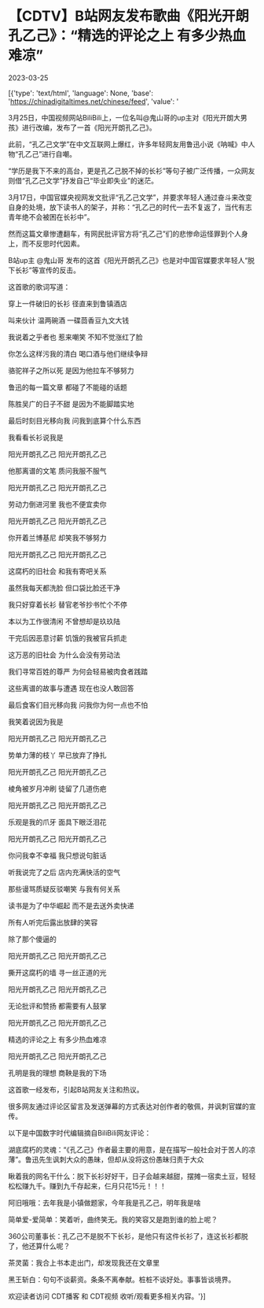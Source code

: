 # 【CDTV】B站网友发布歌曲《阳光开朗孔乙己》：“精选的评论之上 有多少热血难凉”

2023-03-25

[{'type': 'text/html', 'language': None, 'base': 'https://chinadigitaltimes.net/chinese/feed', 'value': '

3月25日，中国视频网站BiliBili上，一位名叫@鬼山哥的up主对《阳光开朗大男孩》进行改编，发布了一首《阳光开朗孔乙己》。

此前，“孔乙己文学”在中文互联网上爆红，许多年轻网友用鲁迅小说《呐喊》中人物“孔乙己”进行自嘲。

“学历是我下不来的高台，更是孔乙己脱不掉的长衫”等句子被广泛传播，一众网友则借“孔乙己文学”抒发自己“毕业即失业”的迷茫。

3月17日，中国官媒央视网发文批评“孔乙己文学”，并要求年轻人通过奋斗来改变自身的处境，放下读书人的架子，并称：“孔乙己的时代一去不复返了，当代有志青年绝不会被困在长衫中”。

然而这篇文章惨遭翻车，有网民批评官方将“孔乙己”们的悲惨命运怪罪到个人身上，而不反思时代因素。

B站up主 @鬼山哥 发布的这首《阳光开朗孔乙己》也是对中国官媒要求年轻人“脱下长衫”等宣传的反击。

这首歌的歌词写道：



穿上一件破旧的长衫 径直来到鲁镇酒店

叫来伙计 温两碗酒 一碟茴香豆九文大钱

我说着之乎者也 惹来嘲笑 不知不觉涨红了脸

你怎么这样污我的清白 喝口酒与他们继续争辩

骆驼祥子之所以死 是因为他拉车不够努力

鲁迅的每一篇文章 都碰了不能碰的话题

陈胜吴广的日子不甜 是因为不能脚踏实地

最后时刻目光移向我 问我到底算个什么东西

我看看长衫说我是

阳光开朗孔乙己 阳光开朗孔乙己

他那离谱的文笔 质问我服不服气

阳光开朗孔乙己 阳光开朗孔乙己

劳动力倒进河里 我也不便宜卖你

阳光开朗孔乙己 阳光开朗孔乙己

你开着兰博基尼 却笑我不够努力

阳光开朗孔乙己 阳光开朗孔乙己

这腐朽的旧社会 和我有寄吧关系

虽然我每天都洗脸 但口袋比脸还干净

我只好穿着长衫 替官老爷抄书忙个不停

本以为工作很清闲 不曾想却是玖玖陆

干完后因恶意讨薪 饥饿的我被官兵抓走

这万恶的旧社会 为什么会没有劳动法

我们寻常百姓的尊严 为何会轻易被肉食者践踏

这些离谱的故事与遭遇 现在也没人敢回答 

最后食客们目光移向我 问我你为何一点也不怕 

我笑着说因为我是

阳光开朗孔乙己 阳光开朗孔乙己

势单力薄的枝丫 早已放弃了挣扎

阳光开朗孔乙己 阳光开朗孔乙己

棱角被岁月冲刷 徒留了几道伤疤

阳光开朗孔乙己 阳光开朗孔乙己

乐观是我的爪牙 面具下眼泛泪花

阳光开朗孔乙己 阳光开朗孔乙己

你问我幸不幸福 我只想说句脏话

听我说完了之后 店内充满快活的空气

那些谩骂质疑反驳嘲笑 与我有何关系

读书是为了中华崛起 而不是去送外卖快递

所有人听完后露出放肆的笑容

除了那个傻逼的

阳光开朗孔乙己 阳光开朗孔乙己

撕开这腐朽的墙 寻一丝正道的光

阳光开朗孔乙己 阳光开朗孔乙己

无论批评和赞扬 都需要有人鼓掌

阳光开朗孔乙己 阳光开朗孔乙己

精选的评论之上 有多少热血难凉

阳光开朗孔乙己 阳光开朗孔乙己

孔明是我的理想 商鞅是我的下场



这首歌一经发布，引起B站网友关注和热议。

很多网友通过评论区留言及发送弹幕的方式表达对创作者的敬佩，并讽刺官媒的宣传。

以下是中国数字时代编辑摘自BiliBili网友评论：



湖底腐朽的灵魂：“《孔乙己》作者最主要的用意，是在描写一般社会对于苦人的凉薄”。鲁迅先生讽刺大众的愚昧，但却从没将这份愚昧归责于大众

瞅着我的网名干什么：脱下长衫好好干，日子会越来越甜，摆摊一宿卖土豆，轻轻松松赚九千。赚到九千存起来，仨月只花15元！！！

阿旧哦哦：去年我是小镇做题家，今年我是孔乙己，明年我是啥

简单爱-爱简单：笑着听，曲终笑无。我的笑容又是跑到谁的脸上呢？

360公司董事长：孔乙己不是脱不下长衫，是他只有这件长衫了，连这长衫都脱了，他还算什么呢？

茶灵菌：我合上书本走出门，却发现我还在文章里

黑王斩白：句句不谈薪资。条条不离奉献。桩桩不谈好处。事事皆谈境界。



欢迎读者访问 CDT播客 和 CDT视频 收听/观看更多相关内容。'}]
